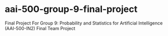 # aai-500-group-9-final-project
Final Project For Group 9: Probability and Statistics for Artificial Intelligence (AAI-500-IN2) Final Team Project
